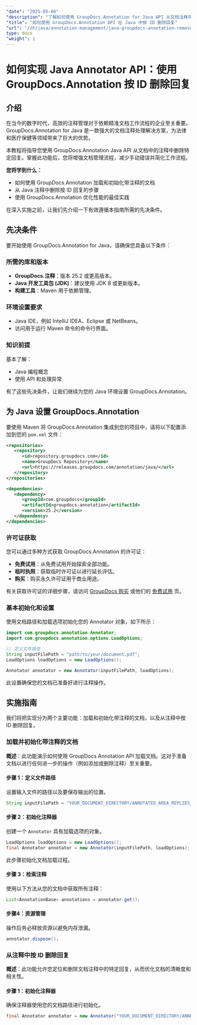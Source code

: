 ```yaml
---
"date": "2025-05-06"
"description": "了解如何使用 GroupDocs.Annotation for Java API 从文档注释中移除回复。本分步指南将帮助您提升文档管理能力。"
"title": "如何使用 GroupDocs.Annotation API 在 Java 中按 ID 删除回复"
"url": "/zh/java/annotation-management/java-groupdocs-annotation-remove-replies-by-id/"
type: docs
"weight": 1
---
```


# 如何实现 Java Annotator API：使用 GroupDocs.Annotation 按 ID 删除回复

## 介绍

在当今的数字时代，高效的注释管理对于依赖精准文档工作流程的企业至关重要。GroupDocs.Annotation for Java 是一款强大的文档注释处理解决方案，为法律和医疗保健等领域带来了巨大的优势。

本教程将指导您使用 GroupDocs.Annotation Java API 从文档中的注释中删除特定回复。掌握此功能后，您将增强文档管理流程，减少手动错误并简化工作流程。

**您将学到什么：**
- 如何使用 GroupDocs.Annotation 加载和初始化带注释的文档
- 从 Java 注释中删除按 ID 回复的步骤
- 使用 GroupDocs.Annotation 优化性能的最佳实践

在深入实施之前，让我们先介绍一下有效遵循本指南所需的先决条件。

## 先决条件

要开始使用 GroupDocs.Annotation for Java，请确保您具备以下条件：

### 所需的库和版本
- **GroupDocs.注释**：版本 25.2 或更高版本。
- **Java 开发工具包 (JDK)**：建议使用 JDK 8 或更新版本。
- **构建工具**：Maven 用于依赖管理。

### 环境设置要求
- Java IDE，例如 IntelliJ IDEA、Eclipse 或 NetBeans。
- 访问用于运行 Maven 命令的命令行界面。

### 知识前提
基本了解：
- Java 编程概念
- 使用 API 和处理异常

有了这些先决条件，让我们继续为您的 Java 环境设置 GroupDocs.Annotation。

## 为 Java 设置 GroupDocs.Annotation

要使用 Maven 将 GroupDocs.Annotation 集成到您的项目中，请将以下配置添加到您的 `pom.xml` 文件：

```xml
<repositories>
   <repository>
      <id>repository.groupdocs.com</id>
      <name>GroupDocs Repository</name>
      <url>https://releases.groupdocs.com/annotation/java/</url>
   </repository>
</repositories>

<dependencies>
   <dependency>
      <groupId>com.groupdocs</groupId>
      <artifactId>groupdocs-annotation</artifactId>
      <version>25.2</version>
   </dependency>
</dependencies>
```

### 许可证获取
您可以通过多种方式获取 GroupDocs.Annotation 的许可证：
- **免费试用**：从免费试用开始探索全部功能。
- **临时执照**：获取临时许可证以进行延长评估。
- **购买**：购买永久许可证用于商业用途。

有关获取许可证的详细步骤，请访问 [GroupDocs 购买](https://purchase.groupdocs.com/buy) 或他们的 [免费试用](https://releases.groupdocs.com/annotation/java/) 页。

### 基本初始化和设置
使用文档路径和加载选项初始化您的 Annotator 对象，如下所示：

```java
import com.groupdocs.annotation.Annotator;
import com.groupdocs.annotation.options.LoadOptions;

// 定义文件路径
String inputFilePath = "path/to/your/document.pdf";
LoadOptions loadOptions = new LoadOptions();

Annotator annotator = new Annotator(inputFilePath, loadOptions);
```

此设置确保您的文档已准备好进行注释操作。

## 实施指南

我们将把实现分为两个主要功能：加载和初始化带注释的文档，以及从注释中按 ID 删除回复。

### 加载并初始化带注释的文档

**概述**：此功能演示如何使用 GroupDocs Annotation API 加载文档。这对于准备文档以进行任何进一步的操作（例如添加或删除注释）至关重要。

#### 步骤 1：定义文件路径
设置输入文件的路径以及要保存输出的位置。
```java
String inputFilePath = "YOUR_DOCUMENT_DIRECTORY/ANNOTATED_AREA_REPLIES_5";
```

#### 步骤 2：初始化注释器
创建一个 `Annotator` 具有加载选项的对象。
```java
LoadOptions loadOptions = new LoadOptions();
final Annotator annotator = new Annotator(inputFilePath, loadOptions);
```
此步骤初始化文档加载过程。

#### 步骤 3：检索注释
使用以下方法从您的文档中获取所有注释：
```java
List<AnnotationBase> annotations = annotator.get();
```

#### 步骤4：资源管理
操作后务必释放资源以避免内存泄漏。
```java
annotator.dispose();
```

### 从注释中按 ID 删除回复

**概述**：此功能允许您定位和删除文档注释中的特定回复，从而优化文档的清晰度和相关性。

#### 步骤 1：初始化注释器
确保注释器使用您的文档路径进行初始化。
```java
final Annotator annotator = new Annotator("YOUR_DOCUMENT_DIRECTORY/ANNOTATED_AREA_REPLIES_5